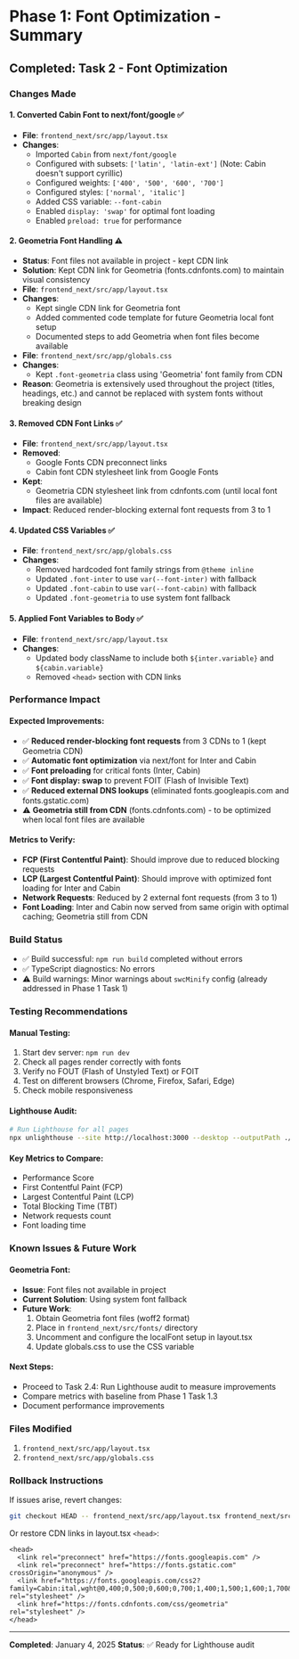 # Phase 1: Font Optimization - Summary

## Completed: Task 2 - Font Optimization

### Changes Made

#### 1. Converted Cabin Font to next/font/google ✅
- **File**: `frontend_next/src/app/layout.tsx`
- **Changes**:
  - Imported `Cabin` from `next/font/google`
  - Configured with subsets: `['latin', 'latin-ext']` (Note: Cabin doesn't support cyrillic)
  - Configured weights: `['400', '500', '600', '700']`
  - Configured styles: `['normal', 'italic']`
  - Added CSS variable: `--font-cabin`
  - Enabled `display: 'swap'` for optimal font loading
  - Enabled `preload: true` for performance

#### 2. Geometria Font Handling ⚠️
- **Status**: Font files not available in project - kept CDN link
- **Solution**: Kept CDN link for Geometria (fonts.cdnfonts.com) to maintain visual consistency
- **File**: `frontend_next/src/app/layout.tsx`
- **Changes**:
  - Kept single CDN link for Geometria font
  - Added commented code template for future Geometria local font setup
  - Documented steps to add Geometria when font files become available
- **File**: `frontend_next/src/app/globals.css`
- **Changes**:
  - Kept `.font-geometria` class using 'Geometria' font family from CDN
- **Reason**: Geometria is extensively used throughout the project (titles, headings, etc.) and cannot be replaced with system fonts without breaking design

#### 3. Removed CDN Font Links ✅
- **File**: `frontend_next/src/app/layout.tsx`
- **Removed**:
  - Google Fonts CDN preconnect links
  - Cabin font CDN stylesheet link from Google Fonts
- **Kept**:
  - Geometria CDN stylesheet link from cdnfonts.com (until local font files are available)
- **Impact**: Reduced render-blocking external font requests from 3 to 1

#### 4. Updated CSS Variables ✅
- **File**: `frontend_next/src/app/globals.css`
- **Changes**:
  - Removed hardcoded font family strings from `@theme inline`
  - Updated `.font-inter` to use `var(--font-inter)` with fallback
  - Updated `.font-cabin` to use `var(--font-cabin)` with fallback
  - Updated `.font-geometria` to use system font fallback

#### 5. Applied Font Variables to Body ✅
- **File**: `frontend_next/src/app/layout.tsx`
- **Changes**:
  - Updated body className to include both `${inter.variable}` and `${cabin.variable}`
  - Removed `<head>` section with CDN links

### Performance Impact

#### Expected Improvements:
- ✅ **Reduced render-blocking font requests** from 3 CDNs to 1 (kept Geometria CDN)
- ✅ **Automatic font optimization** via next/font for Inter and Cabin
- ✅ **Font preloading** for critical fonts (Inter, Cabin)
- ✅ **Font display: swap** to prevent FOIT (Flash of Invisible Text)
- ✅ **Reduced external DNS lookups** (eliminated fonts.googleapis.com and fonts.gstatic.com)
- ⚠️ **Geometria still from CDN** (fonts.cdnfonts.com) - to be optimized when local font files are available

#### Metrics to Verify:
- **FCP (First Contentful Paint)**: Should improve due to reduced blocking requests
- **LCP (Largest Contentful Paint)**: Should improve with optimized font loading for Inter and Cabin
- **Network Requests**: Reduced by 2 external font requests (from 3 to 1)
- **Font Loading**: Inter and Cabin now served from same origin with optimal caching; Geometria still from CDN

### Build Status
- ✅ Build successful: `npm run build` completed without errors
- ✅ TypeScript diagnostics: No errors
- ⚠️ Build warnings: Minor warnings about `swcMinify` config (already addressed in Phase 1 Task 1)

### Testing Recommendations

#### Manual Testing:
1. Start dev server: `npm run dev`
2. Check all pages render correctly with fonts
3. Verify no FOUT (Flash of Unstyled Text) or FOIT
4. Test on different browsers (Chrome, Firefox, Safari, Edge)
5. Check mobile responsiveness

#### Lighthouse Audit:
```bash
# Run Lighthouse for all pages
npx unlighthouse --site http://localhost:3000 --desktop --outputPath ./lighthouse-reports/phase-1-fonts
```

#### Key Metrics to Compare:
- Performance Score
- First Contentful Paint (FCP)
- Largest Contentful Paint (LCP)
- Total Blocking Time (TBT)
- Network requests count
- Font loading time

### Known Issues & Future Work

#### Geometria Font:
- **Issue**: Font files not available in project
- **Current Solution**: Using system font fallback
- **Future Work**: 
  1. Obtain Geometria font files (woff2 format)
  2. Place in `frontend_next/src/fonts/` directory
  3. Uncomment and configure the localFont setup in layout.tsx
  4. Update globals.css to use the CSS variable

#### Next Steps:
- Proceed to Task 2.4: Run Lighthouse audit to measure improvements
- Compare metrics with baseline from Phase 1 Task 1.3
- Document performance improvements

### Files Modified
1. `frontend_next/src/app/layout.tsx`
2. `frontend_next/src/app/globals.css`

### Rollback Instructions
If issues arise, revert changes:
```bash
git checkout HEAD -- frontend_next/src/app/layout.tsx frontend_next/src/app/globals.css
```

Or restore CDN links in layout.tsx `<head>`:
```tsx
<head>
  <link rel="preconnect" href="https://fonts.googleapis.com" />
  <link rel="preconnect" href="https://fonts.gstatic.com" crossOrigin="anonymous" />
  <link href="https://fonts.googleapis.com/css2?family=Cabin:ital,wght@0,400;0,500;0,600;0,700;1,400;1,500;1,600;1,700&display=swap" rel="stylesheet" />
  <link href="https://fonts.cdnfonts.com/css/geometria" rel="stylesheet" />
</head>
```

---

**Completed**: January 4, 2025
**Status**: ✅ Ready for Lighthouse audit
